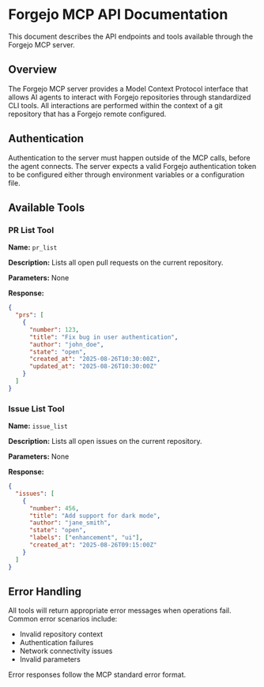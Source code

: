 # Forgejo MCP API Documentation

This document describes the API endpoints and tools available through the Forgejo MCP server.

## Overview

The Forgejo MCP server provides a Model Context Protocol interface that allows AI agents to interact with Forgejo repositories through standardized CLI tools. All interactions are performed within the context of a git repository that has a Forgejo remote configured.

## Authentication

Authentication to the server must happen outside of the MCP calls, before the agent connects. The server expects a valid Forgejo authentication token to be configured either through environment variables or a configuration file.

## Available Tools

### PR List Tool

**Name:** `pr_list`

**Description:** Lists all open pull requests on the current repository.

**Parameters:** None

**Response:**
```json
{
  "prs": [
    {
      "number": 123,
      "title": "Fix bug in user authentication",
      "author": "john_doe",
      "state": "open",
      "created_at": "2025-08-26T10:30:00Z",
      "updated_at": "2025-08-26T10:30:00Z"
    }
  ]
}
```

### Issue List Tool

**Name:** `issue_list`

**Description:** Lists all open issues on the current repository.

**Parameters:** None

**Response:**
```json
{
  "issues": [
    {
      "number": 456,
      "title": "Add support for dark mode",
      "author": "jane_smith",
      "state": "open",
      "labels": ["enhancement", "ui"],
      "created_at": "2025-08-26T09:15:00Z"
    }
  ]
}
```

## Error Handling

All tools will return appropriate error messages when operations fail. Common error scenarios include:

- Invalid repository context
- Authentication failures
- Network connectivity issues
- Invalid parameters

Error responses follow the MCP standard error format.